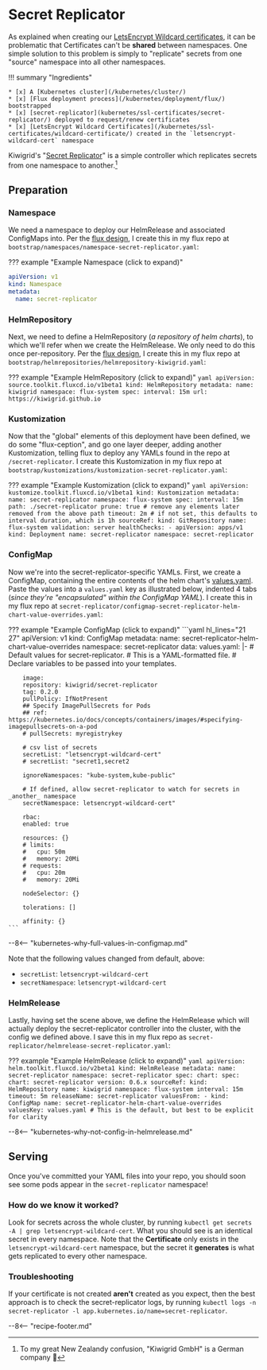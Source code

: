 # Secret Replicator

As explained when creating our [LetsEncrypt Wildcard certificates](/kubernetes/ssl-certificates/wildcard-certificate/), it can be problematic that Certificates can't be **shared** between namespaces. One simple solution to this problem is simply to "replicate" secrets from one "source" namespace into all other namespaces.

!!! summary "Ingredients"

    * [x] A [Kubernetes cluster](/kubernetes/cluster/) 
    * [x] [Flux deployment process](/kubernetes/deployment/flux/) bootstrapped
    * [x] [secret-replicator](kubernetes/ssl-certificates/secret-replicator/) deployed to request/renew certificates
    * [x] [LetsEncrypt Wildcard Certificates](/kubernetes/ssl-certificates/wildcard-certificate/) created in the `letsencrypt-wildcard-cert` namespace

Kiwigrid's "[Secret Replicator](https://github.com/kiwigrid/secret-replicator)" is a simple controller which replicates secrets from one namespace to another.[^1]

## Preparation

### Namespace

We need a namespace to deploy our HelmRelease and associated ConfigMaps into. Per the [flux design](/kubernetes/deployment/flux/), I create this in my flux repo at `bootstrap/namespaces/namespace-secret-replicator.yaml`:

??? example "Example Namespace (click to expand)"

```yaml
apiVersion: v1
kind: Namespace
metadata:
  name: secret-replicator
```

### HelmRepository

Next, we need to define a HelmRepository (*a repository of helm charts*), to which we'll refer when we create the HelmRelease. We only need to do this once per-repository. Per the [flux design](/kubernetes/deployment/flux/), I create this in my flux repo at `bootstrap/helmrepositories/helmrepository-kiwigrid.yaml`:

??? example "Example HelmRepository (click to expand)"
    ```yaml
    apiVersion: source.toolkit.fluxcd.io/v1beta1
    kind: HelmRepository
    metadata:
      name: kiwigrid
      namespace: flux-system
    spec:
      interval: 15m
      url: https://kiwigrid.github.io
    ```

### Kustomization

Now that the "global" elements of this deployment have been defined, we do some "flux-ception", and go one layer deeper, adding another Kustomization, telling flux to deploy any YAMLs found in the repo at `/secret-replicator`. I create this Kustomization in my flux repo at `bootstrap/kustomizations/kustomization-secret-replicator.yaml`:

??? example "Example Kustomization (click to expand)"
    ```yaml
    apiVersion: kustomize.toolkit.fluxcd.io/v1beta1
    kind: Kustomization
    metadata:
      name: secret-replicator
      namespace: flux-system
    spec:
      interval: 15m
      path: ./secret-replicator
      prune: true # remove any elements later removed from the above path
      timeout: 2m # if not set, this defaults to interval duration, which is 1h
      sourceRef:
        kind: GitRepository
        name: flux-system
      validation: server
      healthChecks:
        - apiVersion: apps/v1
          kind: Deployment
          name: secret-replicator
          namespace: secret-replicator
    ```

### ConfigMap

Now we're into the secret-replicator-specific YAMLs. First, we create a ConfigMap, containing the entire contents of the helm chart's [values.yaml](https://github.com/kiwigrid/helm-charts/blob/master/charts/secret-replicator/values.yaml). Paste the values into a `values.yaml` key as illustrated below, indented 4 tabs (*since they're "encapsulated" within the ConfigMap YAML*). I create this in my flux repo at `secret-replicator/configmap-secret-replicator-helm-chart-value-overrides.yaml`:

??? example "Example ConfigMap (click to expand)"
    ```yaml  hl_lines="21 27"
    apiVersion: v1
    kind: ConfigMap
    metadata:
      name: secret-replicator-helm-chart-value-overrides
      namespace: secret-replicator
    data:
      values.yaml: |-
        # Default values for secret-replicator.
        # This is a YAML-formatted file.
        # Declare variables to be passed into your templates.

        image:
        repository: kiwigrid/secret-replicator
        tag: 0.2.0
        pullPolicy: IfNotPresent
        ## Specify ImagePullSecrets for Pods
        ## ref: https://kubernetes.io/docs/concepts/containers/images/#specifying-imagepullsecrets-on-a-pod
        # pullSecrets: myregistrykey

        # csv list of secrets
        secretList: "letsencrypt-wildcard-cert"
        # secretList: "secret1,secret2

        ignoreNamespaces: "kube-system,kube-public"

        # If defined, allow secret-replicator to watch for secrets in _another_ namespace
        secretNamespace: letsencrypt-wildcard-cert"

        rbac:
        enabled: true

        resources: {}
        # limits:
        #   cpu: 50m
        #   memory: 20Mi
        # requests:
        #   cpu: 20m
        #   memory: 20Mi

        nodeSelector: {}

        tolerations: []

        affinity: {}
    ```
--8<-- "kubernetes-why-full-values-in-configmap.md"

Note that the following values changed from default, above:

* `secretList`: `letsencrypt-wildcard-cert`
* `secretNamespace`: `letsencrypt-wildcard-cert`

### HelmRelease

Lastly, having set the scene above, we define the HelmRelease which will actually deploy the secret-replicator controller into the cluster, with the config we defined above. I save this in my flux repo as `secret-replicator/helmrelease-secret-replicator.yaml`:

??? example "Example HelmRelease (click to expand)"
    ```yaml
    apiVersion: helm.toolkit.fluxcd.io/v2beta1
    kind: HelmRelease
    metadata:
    name: secret-replicator
    namespace: secret-replicator
    spec:
    chart:
        spec:
        chart: secret-replicator
        version: 0.6.x
        sourceRef:
            kind: HelmRepository
            name: kiwigrid
            namespace: flux-system
    interval: 15m
    timeout: 5m
    releaseName: secret-replicator
    valuesFrom:
    - kind: ConfigMap
        name: secret-replicator-helm-chart-value-overrides
        valuesKey: values.yaml # This is the default, but best to be explicit for clarity
    ```

--8<-- "kubernetes-why-not-config-in-helmrelease.md"

## Serving

Once you've committed your YAML files into your repo, you should soon see some pods appear in the `secret-replicator` namespace!

### How do we know it worked?

Look for secrets across the whole cluster, by running `kubectl get secrets -A | grep letsencrypt-wildcard-cert`. What you should see is an identical secret in every namespace. Note that the **Certificate** only exists in the `letsencrypt-wildcard-cert` namespace, but the secret it **generates** is what gets replicated to every other namespace.

### Troubleshooting

If your certificate is not created **aren't** created as you expect, then the best approach is to check the secret-replicator logs, by running `kubectl logs -n secret-replicator -l app.kubernetes.io/name=secret-replicator`.

--8<-- "recipe-footer.md"

[^1]: To my great New Zealandy confusion, "Kiwigrid GmbH" is a German company :shrug:
